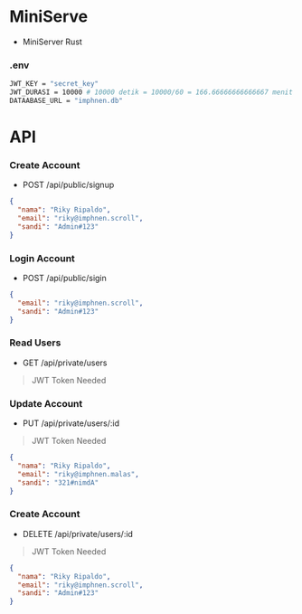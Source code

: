 # MiniServe
* MiniServer Rust

### .env
```bash
JWT_KEY = "secret_key"
JWT_DURASI = 10000 # 10000 detik = 10000/60 = 166.66666666666667 menit
DATAABASE_URL = "imphnen.db"
```

# API
### Create Account
* POST /api/public/signup
```json
{
  "nama": "Riky Ripaldo",
  "email": "riky@imphnen.scroll",
  "sandi": "Admin#123"
}
```

### Login Account
* POST /api/public/sigin
```json
{
  "email": "riky@imphnen.scroll",
  "sandi": "Admin#123"
}
```

### Read Users
* GET /api/private/users
> JWT Token Needed

### Update Account
* PUT /api/private/users/:id
> JWT Token Needed
```json
{
  "nama": "Riky Ripaldo",
  "email": "riky@imphnen.malas",
  "sandi": "321#nimdA"
}
```

### Create Account
* DELETE /api/private/users/:id
> JWT Token Needed
```json
{
  "nama": "Riky Ripaldo",
  "email": "riky@imphnen.scroll",
  "sandi": "Admin#123"
}
```